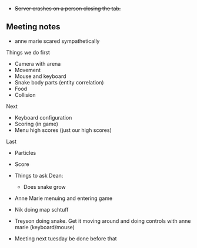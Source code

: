 - ~~Server crashes on a person closing the tab.~~

## Meeting notes

- anne marie scared sympathetically

Things we do first

- Camera with arena
- Movement
- Mouse and keyboard
- Snake body parts (entity correlation)
- Food
- Collision

Next

- Keyboard configuration
- Scoring (in game)
- Menu high scores (just our high scores)

Last

- Particles
- Score

- Things to ask Dean:

  - Does snake grow

- Anne Marie menuing and entering game
- Nik doing map schtuff
- Treyson doing snake. Get it moving around and doing controls with anne marie (keyboard/mouse)

- Meeting next tuesday be done before that
